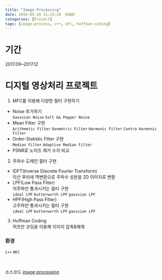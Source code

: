 ```yaml
---
title: "Image Processing"
date: 2019-05-29 21:24:28 -0400
categories: [Project]
tags: [image-process, c++, mfc, huffman-coding]  
---
```

# 기간 <br>
2017.09~2017.12

# 디지털 영상처리 프로젝트 <br>

1. MFC를 이용해 다양한 필터 구현하기
* Noise 추가하기 <br>
`Gaussian Noise` `Salt && Pepper Noise` 
* Mean Filter 구현 <br>
`Arithmetic Filter` `Geometric Filter` `Harmonic Filter` `Contra Harmonic Filter`
* Order-Statistic Filter 구현 <br>
`Median Filter` `Adaptive Median Filter`
* PSNR로 노이즈 제거 수치 비교 <br>

2. 주파수 도메인 필터 구현
* IDFT(Inverse Discrete Fourier Transform) <br>
  이산 푸리에 역변환으로 주파수 성분을 2D 이미지로 변환 <br>
* LPF(Low Pass Filter) <br>
  저주파만 통과시키는 필터 구현<br>
`ideal LPF` `butterworth LPF` `gaussian LPF`
* HPF(High Pass Filter) <br>
  고주파만 통과시키는 필터 구현<br>
`ideal LPF` `butterworth LPF` `gaussian LPF`

3. Huffman Coding <br>
 허프만 코딩을 이용해 이미지 압축&해제

### 환경 <br>

`C++` `MFC`

<br>



소스코드 [image processing][image-processing]

[image-processing]:   https://github.com/godute/image_processing
